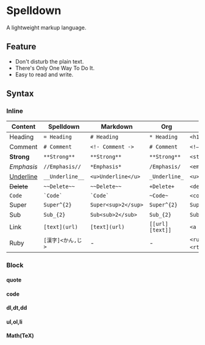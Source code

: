 # Spelldown
A lightweight markup language.

## Feature
- Don't disturb the plain text.
- There's Only One Way To Do It.
- Easy to read and write.

## Syntax

### Inline

| Content          | Spelldown          | Markdown            | Org             | HTML                      |
|------------------|--------------------|---------------------|-----------------|---------------------------|
| Heading          | `= Heading`        | `# Heading`         | `* Heading`     | `<h1>Heading</h1>`        |
| Comment          | `# Comment`        | `<!- Comment ->`    | `# Comment`     |	`<!– Comment –>`          |
| **Strong**       | `**Strong**`       | `**Strong**`        | `**Strong**`    | `<strong>Strong</strong>` |
| *Emphasis*       | `//Emphasis//`     | `*Emphasis*`        | `/Emphasis/`    | `<em>Emphasis</em>`       |
| <u>Underline</u> | `__Underline__`    | `<u>Underline</u>`  | `_Underline_`   | `<u>Underline</u>`        |
| ~~Delete~~       | `~~Delete~~`       | `~~Delete~~`        | `+Delete+`      | `<del>Delete</del>`       |
| `Code`           | `` `Code` ``       | `` `Code` ``        | `~Code~`        | `<code>Code</code>`       |
| Super            | `Super^{2}`        | `Super<sup>2</sup>` | `Super^{2}`     | `Super<sup>2</sup>`       |
| Sub              | `Sub_{2}`          | `Sub<sub>2</sub>`   | `Sub_{2}`       | `Sub<sub>2</sub>`         |
| Link             | `[text](url)`      | `[text](url)`       | `[[url][text]]` | `<a href="url">text</a>`  |
| Ruby             | `[漢字]<かん,じ>`    | -                   | -               | `<ruby>漢<rt>かん</rt>字<rt>じ</rt></ruby>` |


### Block

#### quote
#### code
#### dl,dt,dd
#### ul,ol,li
#### Math(TeX)
